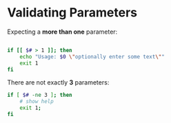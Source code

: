 # Validating Parameters

Expecting a **more than one** parameter:
```sh

if [[ $# > 1 ]]; then
	echo "Usage: $0 \"optionally enter some text\""
	exit 1
fi
```

There are not exactly **3** parameters:
```sh
if [ $# -ne 3 ]; then
	# show help
	exit 1;
fi
```
